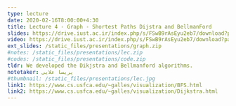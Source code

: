 ```yaml
---
type: lecture
date: 2020-02-16T8:00:00+4:30
title: Lecture 4 - Graph - Shortest Paths Dijstra and BellmanFord
slides: https://drive.iust.ac.ir/index.php/s/FSwB9rAsEyu2eb7/download?path=%2FSlides&files=S4.pdf
video: https://drive.iust.ac.ir/index.php/s/FSwB9rAsEyu2eb7/download?path=%2FVideos&files=S4.mp4
ext_slides: /static_files/presentations/graph.zip
#notes: /static_files/presentations/lec.zip
#codes: /static_files/presentations/code.zip
tldr: We developed the Dikjstra and Bellmanford algorithms.
notetaker: پریسا علایی
#thumbnail: /static_files/presentations/lec.jpg
link1: https://www.cs.usfca.edu/~galles/visualization/BFS.html
link2: https://www.cs.usfca.edu/~galles/visualization/Dijkstra.html
---
```

